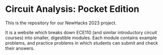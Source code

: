 # Circuit Analysis: Pocket Edition
This is the repository for our NewHacks 2023 project.

It is a website which breaks down ECE110 (and similar introductory circuit courses) into smaller, digestible modules. Each module contains example problems, and practice problems in which students can submit and check their answers.